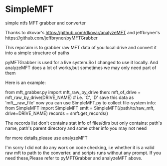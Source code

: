 SimpleMFT
=========

simple ntfs MFT grabber and converter

Thanks to dkovar's https://github.com/dkovar/analyzeMFT and 
    jeffbryner's https://github.com/jeffbryner/pyMFTGrabber
      
This repo'aim is to grabber raw MFT data of you local drive and convert it into a simple structure of paths

pyMFTGrabber is used for a live system.So I changed to use it locally.
And analyzeMFT does a lot of works,but sometimes we may only need part of them

Here is an example:

from mft_grabber.py import mft_raw_by_drive
then:
    mft_of_drive = mft_raw_by_drive(DRIVE_NAME) # i.e. 'C', 'D'
    save this data as 'mft__raw_file'
now you can use SimpleMFT.py to collect file-system info:
    from SimpleMFT import SimpleMFT
    smft = SimpleMFT(/path/to/raw_mft, drive=DRIVE_NAME)
    records = smft.get_records()
    
The records list don't contains stat info of files/dirs but only contains:
    path's name,
    path's parent directory
    and some other info you may not need
    
for more details,please use analyzeMFT

I'm sorry I did not do any work on code checking, i.e whether it is a valid raw mft to path to the converter.
and scripts runs without any prompt.
If you need these,Please refer to pyMFTGrabber and analyzeMFT above.
